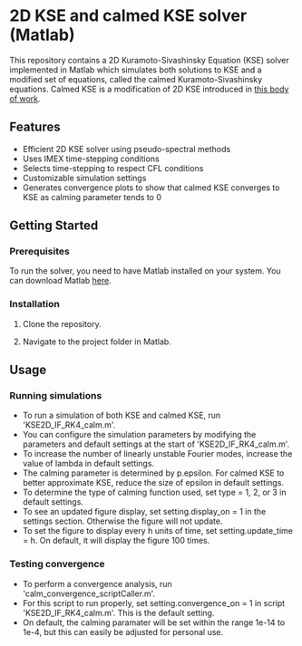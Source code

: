 # 2D KSE and calmed KSE solver (Matlab)

This repository contains a 2D Kuramoto-Sivashinsky Equation (KSE) solver implemented in Matlab 
which simulates both solutions to KSE and a modified set of equations, called the calmed Kuramoto-Sivashinsky equations.
Calmed KSE is a modification of 2D KSE introduced in [this body of work](https://arxiv.org/abs/2304.10493). 

## Features

- Efficient 2D KSE solver using pseudo-spectral methods
- Uses IMEX time-stepping conditions
- Selects time-stepping to respect CFL conditions
- Customizable simulation settings
- Generates convergence plots to show that calmed KSE converges to KSE as calming parameter tends to 0

## Getting Started

### Prerequisites

To run the solver, you need to have Matlab installed on your system. You can download Matlab [here](https://www.mathworks.com/products/matlab.html).

### Installation

1. Clone the repository.

2. Navigate to the project folder in Matlab.


## Usage

### Running simulations
- To run a simulation of both KSE and calmed KSE, run 'KSE2D_IF_RK4_calm.m'. 
- You can configure the simulation parameters by modifying the parameters and default settings at the start of 'KSE2D_IF_RK4_calm.m'.
- To increase the number of linearly unstable Fourier modes, increase the value of lambda in default settings.
- The calming parameter is determined by p.epsilon. For calmed KSE to better approximate KSE, reduce the size of epsilon in default settings.
- To determine the type of calming function used, set type = 1, 2, or 3 in default settings.
- To see an updated figure display, set setting.display_on = 1 in the settings section. Otherwise the figure will not update.
- To set the figure to display every h units of time, set setting.update_time = h. On default, it will display the figure 100 times.

### Testing convergence
- To perform a convergence analysis, run 'calm_convergence_scriptCaller.m'. 
- For this script to run properly, set setting.convergence_on = 1 in script 'KSE2D_IF_RK4_calm.m'. This is the default setting. 
- On default, the calming paramater will be set within the range 1e-14 to 1e-4, but this can easily be adjusted for personal use. 


